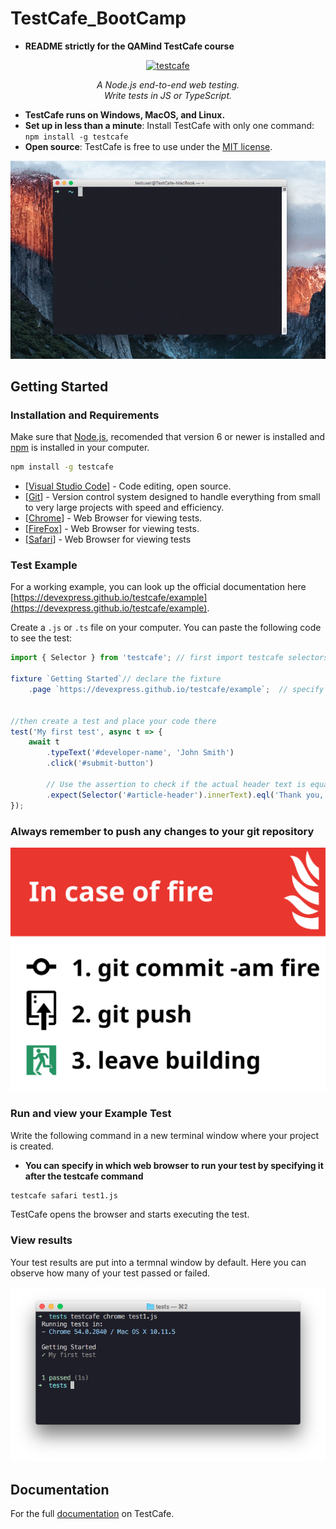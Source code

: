 # TestCafe_BootCamp
* **README strictly for the QAMind TestCafe course**

<p align="center">
    <a href="https://devexpress.github.io/testcafe">
        <img src="https://raw.githubusercontent.com/DevExpress/testcafe/master/media/testcafe-logo.svg?sanitize=true" alt="testcafe" />
    </a>
</p>

<p align="center">
  <i>A Node.js end-to-end web testing.<br/>Write tests in JS or TypeScript.</i>
</p>

* **TestCafe runs on Windows, MacOS, and Linux.**
* **Set up in less than a minute**: Install TestCafe with only one command: `npm install -g testcafe`
* **Open source**: TestCafe is free to use under the [MIT license](https://github.com/DevExpress/testcafe/blob/master/LICENSE).

![Install TestCafe and Run a Test](https://raw.githubusercontent.com/DevExpress/testcafe/master/media/install-and-run-test.gif)

## Getting Started

### Installation and Requirements

Make sure that [Node.js](https://nodejs.org/), recomended that version 6 or newer is installed and [npm](https://www.npmjs.com/) is installed in your computer.

```sh
npm install -g testcafe
```


* [<a href="https://code.visualstudio.com/download" rel="nofollow">Visual Studio Code</a>] - Code editing, open source.
* [<a href="https://git-scm.com/downloads" rel="nofollow">Git</a>] - Version control system designed to handle everything from small to very large projects with speed and efficiency.
* [<a href="https://www.google.com/chrome/" rel="nofollow">Chrome</a>] - Web Browser for viewing tests.
* [<a href="https://www.mozilla.org/en-US/firefox/new/" rel="nofollow">FireFox</a>] - Web Browser for viewing tests.
* [<a href="https://www.apple.com/safari/" rel="nofollow">Safari</a>] - Web Browser for viewing tests

### Test Example

For a working example, you can look up the official documentation here [https://devexpress.github.io/testcafe/example](https://devexpress.github.io/testcafe/example).

Create a `.js` or `.ts` file on your computer.
You can paste the following code to see the test:

```js
import { Selector } from 'testcafe'; // first import testcafe selectors

fixture `Getting Started`// declare the fixture
    .page `https://devexpress.github.io/testcafe/example`;  // specify the start page


//then create a test and place your code there
test('My first test', async t => {
    await t
        .typeText('#developer-name', 'John Smith')
        .click('#submit-button')

        // Use the assertion to check if the actual header text is equal to the expected one
        .expect(Selector('#article-header').innerText).eql('Thank you, John Smith!');
});
```

### Always remember to push any changes to your git repository

<p align="center">
    <a href="https://devexpress.github.io/testcafe">
        <img src="https://raw.githubusercontent.com/louim/in-case-of-fire/master/in_case_of_fire.svg?sanitize=true" alt="testcafe" />
    </a>
</p>

### Run and view your Example Test

Write the following command in a new terminal window where your project is created.
* **You can specify in which web browser to run your test by specifying it after the testcafe command**

```sh
testcafe safari test1.js
```

TestCafe opens the browser and starts executing the test.


### View results

Your test results are put into a termnal window by default. Here you can observe how many of your test passed or failed.

![Test Report](https://github.com/DevExpress/testcafe/blob/master/docs/articles/images/report.png)

## Documentation

For the full [documentation](https://devexpress.github.io/testcafe/documentation/getting-started/) on TestCafe.